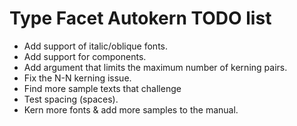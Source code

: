 Type Facet Autokern TODO list
=============================

 * Add support of italic/oblique fonts.
 * Add support for components.
 * Add argument that limits the maximum number of kerning pairs.
 * Fix the N-N kerning issue.
 * Find more sample texts that challenge
 * Test spacing (spaces).
 * Kern more fonts & add more samples to the manual.
 
 
